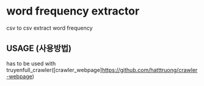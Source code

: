 # word frequency extractor
 csv to csv extract word frequency

## USAGE (사용방법)
 has to be used with truyenfull_crawler([crawler_webpage]https://github.com/hatttruong/crawler-webpage)

